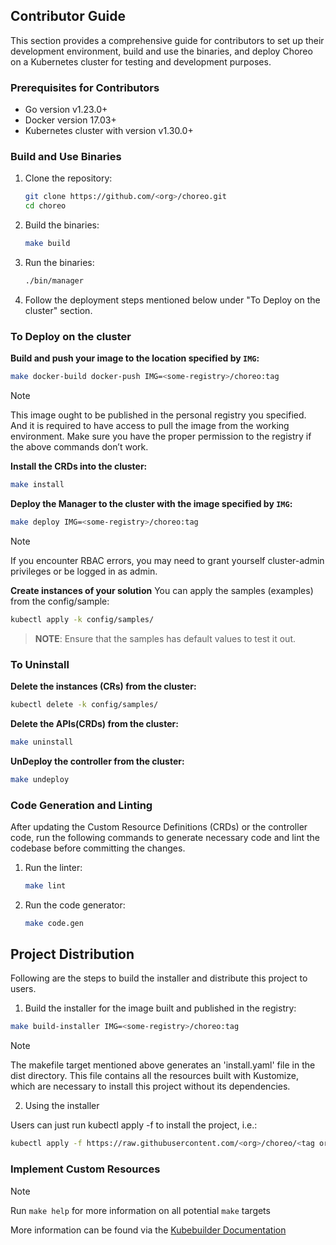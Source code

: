 ## Contributor Guide

This section provides a comprehensive guide for contributors to set up their development environment, build and use the binaries, and deploy Choreo on a Kubernetes cluster for testing and development purposes.

### Prerequisites for Contributors
- Go version v1.23.0+
- Docker version 17.03+
- Kubernetes cluster with version v1.30.0+

### Build and Use Binaries

1. Clone the repository:
   ```sh
   git clone https://github.com/<org>/choreo.git
   cd choreo
   ```

2. Build the binaries:
   ```sh
   make build
   ```

3. Run the binaries:
   ```sh
   ./bin/manager
   ```

4. Follow the deployment steps mentioned below under "To Deploy on the cluster" section.

### To Deploy on the cluster
**Build and push your image to the location specified by `IMG`:**

```sh
make docker-build docker-push IMG=<some-registry>/choreo:tag
```

> [!Note] 
> This image ought to be published in the personal registry you specified.
And it is required to have access to pull the image from the working environment.
Make sure you have the proper permission to the registry if the above commands don’t work.

**Install the CRDs into the cluster:**

```sh
make install
```

**Deploy the Manager to the cluster with the image specified by `IMG`:**

```sh
make deploy IMG=<some-registry>/choreo:tag
```

> [!Note] 
> If you encounter RBAC errors, you may need to grant yourself cluster-admin
privileges or be logged in as admin.

**Create instances of your solution**
You can apply the samples (examples) from the config/sample:

```sh
kubectl apply -k config/samples/
```

>**NOTE**: Ensure that the samples has default values to test it out.

### To Uninstall
**Delete the instances (CRs) from the cluster:**

```sh
kubectl delete -k config/samples/
```

**Delete the APIs(CRDs) from the cluster:**

```sh
make uninstall
```

**UnDeploy the controller from the cluster:**

```sh
make undeploy
```

### Code Generation and Linting

After updating the Custom Resource Definitions (CRDs) or the controller code, run the following commands to generate necessary code and lint the codebase before committing the changes.

1. Run the linter:
    ```sh
    make lint
    ```
2. Run the code generator:
    ```sh
    make code.gen
    ```

## Project Distribution

Following are the steps to build the installer and distribute this project to users.

1. Build the installer for the image built and published in the registry:

```sh
make build-installer IMG=<some-registry>/choreo:tag
```

> [!Note] 
> The makefile target mentioned above generates an 'install.yaml'
file in the dist directory. This file contains all the resources built
with Kustomize, which are necessary to install this project without
its dependencies.

2. Using the installer

Users can just run kubectl apply -f <URL for YAML BUNDLE> to install the project, i.e.:

```sh
kubectl apply -f https://raw.githubusercontent.com/<org>/choreo/<tag or branch>/dist/install.yaml
```
### Implement Custom Resources
> [!Note] 
>  Run `make help` for more information on all potential `make` targets

More information can be found via the [Kubebuilder Documentation](https://book.kubebuilder.io/introduction.html)
